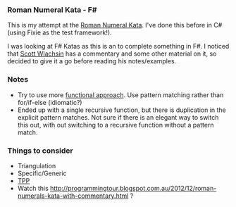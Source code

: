 ﻿### Roman Numeral Kata - F#

This is my attempt at the [Roman Numeral Kata](https://agilekatas.co.uk/katas/romannumerals-kata). I've done this before in C# (using Fixie as the test framework!).

I was looking at F# Katas as this is an to complete something in F#. I noticed that [Scott Wlachsin](https://swlaschin.gitbooks.io/fsharpforfunandprofit/content/posts/roman-numeral-kata.html) has a commentary
and some other material on it, so decided to give it a go before reading his notes/examples.

### Notes

- Try to use more [functional approach](https://fsharpforfunandprofit.com/learning-fsharp/#dos-and-donts). Use pattern matching rather than for/if-else (idiomatic?)
- Ended up with a single recursive function, but there is duplication in the explicit pattern matches. Not sure if there is an elegant way to switch this out, with out switching to a recursive
function without a pattern match.

### Things to consider

- Triangulation
- Specific/Generic
- [TPP](https://en.wikipedia.org/wiki/Transformation_Priority_Premise)
- Watch this http://programmingtour.blogspot.com.au/2012/12/roman-numerals-kata-with-commentary.html ?
